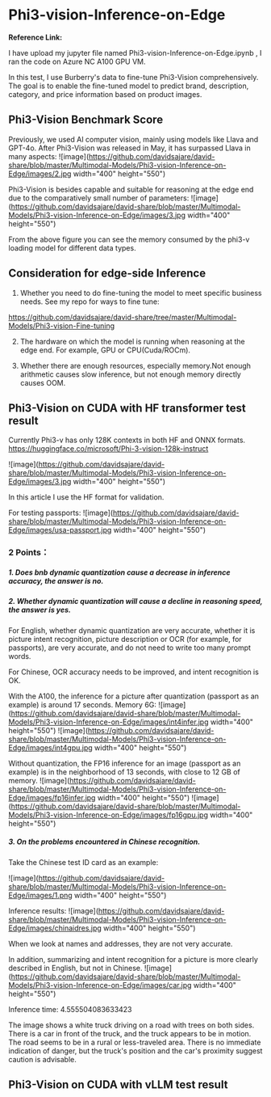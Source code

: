 # Phi3-vision-Inference-on-Edge

**Reference Link:**



I have upload my jupyter file named Phi3-vision-Inference-on-Edge.ipynb , I ran the code on Azure NC A100 GPU VM.

In this test, I use Burberry's data to fine-tune Phi3-Vision comprehensively. The goal is to enable the fine-tuned model to predict brand, description, category, and price information based on product images.

## Phi3-Vision Benchmark Score
Previously, we used AI computer vision, mainly using models like Llava and GPT-4o. After Phi3-Vision was released in May, it has surpassed Llava in many aspects:
![image](https://github.com/davidsajare/david-share/blob/master/Multimodal-Models/Phi3-vision-Inference-on-Edge/images/2.jpg width="400" height="550")

Phi3-Vision is besides capable and suitable for reasoning at the edge end due to the comparatively small number of parameters:
![image](https://github.com/davidsajare/david-share/blob/master/Multimodal-Models/Phi3-vision-Inference-on-Edge/images/3.jpg width="400" height="550")

From the above figure you can see the memory consumed by the phi3-v loading model for different data types.

## Consideration for edge-side Inference

1. Whether you need to do fine-tuning the model to meet specific business needs. See my repo for ways to fine tune:

https://github.com/davidsajare/david-share/tree/master/Multimodal-Models/Phi3-vision-Fine-tuning

2. The hardware on which the model is running when reasoning at the edge end. For example, GPU or CPU(Cuda/ROCm).

3. Whether there are enough resources, especially memory.Not enough arithmetic causes slow inference, but not enough memory directly causes OOM.


## Phi3-Vision on CUDA with HF transformer test result
Currently Phi3-v has only 128K contexts in both HF and ONNX formats.
https://huggingface.co/microsoft/Phi-3-vision-128k-instruct

![image](https://github.com/davidsajare/david-share/blob/master/Multimodal-Models/Phi3-vision-Inference-on-Edge/images/3.jpg width="400" height="550")

In this article I use the HF format for validation.

For testing passports:
![image](https://github.com/davidsajare/david-share/blob/master/Multimodal-Models/Phi3-vision-Inference-on-Edge/images/usa-passport.jpg width="400" height="550")

### 2 Points：

##### 1. Does bnb dynamic quantization cause a decrease in inference accuracy, the answer is no.

##### 2. Whether dynamic quantization will cause a decline in reasoning speed, the answer is yes.


For English, whether dynamic quantization are very accurate, whether it is picture intent recognition, picture description or OCR (for example, for passports), are very accurate, and do not need to write too many prompt words.

For Chinese, OCR accuracy needs to be improved, and intent recognition is OK.

With the A100, the inference for a picture after quantization (passport as an example) is around 17 seconds. Memory 6G:
![image](https://github.com/davidsajare/david-share/blob/master/Multimodal-Models/Phi3-vision-Inference-on-Edge/images/int4infer.jpg width="400" height="550")
![image](https://github.com/davidsajare/david-share/blob/master/Multimodal-Models/Phi3-vision-Inference-on-Edge/images/int4gpu.jpg width="400" height="550")

Without quantization, the FP16 inference for an image (passport as an example) is in the neighborhood of 13 seconds, with close to 12 GB of memory.
![image](https://github.com/davidsajare/david-share/blob/master/Multimodal-Models/Phi3-vision-Inference-on-Edge/images/fp16infer.jpg width="400" height="550")
![image](https://github.com/davidsajare/david-share/blob/master/Multimodal-Models/Phi3-vision-Inference-on-Edge/images/fp16gpu.jpg width="400" height="550")

##### 3. On the problems encountered in Chinese recognition.

Take the Chinese test ID card as an example:

![image](https://github.com/davidsajare/david-share/blob/master/Multimodal-Models/Phi3-vision-Inference-on-Edge/images/1.png width="400" height="550")

Inference results:
![image](https://github.com/davidsajare/david-share/blob/master/Multimodal-Models/Phi3-vision-Inference-on-Edge/images/chinaidres.jpg width="400" height="550")


When we look at names and addresses, they are not very accurate.

In addition, summarizing and intent recognition for a picture is more clearly described in English, but not in Chinese.
![image](https://github.com/davidsajare/david-share/blob/master/Multimodal-Models/Phi3-vision-Inference-on-Edge/images/car.jpg width="400" height="550")

Inference time: 4.555504083633423

The image shows a white truck driving on a road with trees on both sides. There is a car in front of the truck, and the truck appears to be in motion. The road seems to be in a rural or less-traveled area. There is no immediate indication of danger, but the truck's position and the car's proximity suggest caution is advisable.


## Phi3-Vision on CUDA with vLLM test result